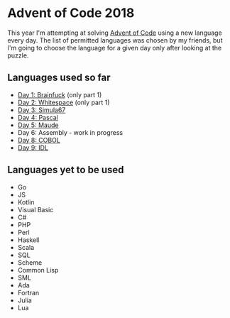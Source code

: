 # Advent of Code 2018

This year I'm attempting at solving [Advent of Code](https://adventofcode.com/)
using a new language every day. The list of permitted languages was chosen by my
friends, but I'm going to choose the language for a given day only after looking
at the puzzle.

## Languages used so far

- [Day 1: Brainfuck](day1.bf) (only part 1)
- [Day 2: Whitespace](day2.ws) (only part 1)
- [Day 3: Simula67](day3prog.sim)
- [Day 4: Pascal](day4prog.pas)
- [Day 5: Maude](day5.maude)
- Day 6: Assembly - work in progress
- [Day 8: COBOL](day8prog.cob)
- [Day 9: IDL](day9.pro)

## Languages yet to be used

- Go
- JS
- Kotlin
- Visual Basic
- C#
- PHP
- Perl
- Haskell
- Scala
- SQL
- Scheme
- Common Lisp
- SML
- Ada
- Fortran
- Julia
- Lua

